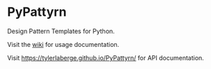 # PyPattyrn
Design Pattern Templates for Python.

Visit the <a href='https://github.com/tylerlaberge/PyPattyrn/wiki'>wiki</a> for usage documentation.

Visit https://tylerlaberge.github.io/PyPattyrn/ for API documentation.
